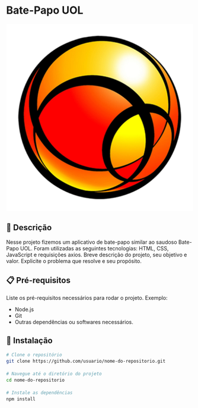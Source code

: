 # Bate-Papo UOL

![Logo do Projeto](https://github.com/fabianorsdantas/Bate_Papo_UOL/blob/main/img/logo.png)

## 📖 Descrição
Nesse projeto fizemos um aplicativo de bate-papo similar ao saudoso Bate-Papo UOL. Foram utilizadas as seguintes tecnologias: HTML, CSS, JavaScript e requisições axios.
Breve descrição do projeto, seu objetivo e valor. Explicite o problema que resolve e seu propósito.

## 📋 Pré-requisitos
Liste os pré-requisitos necessários para rodar o projeto. Exemplo:
- Node.js
- Git
- Outras dependências ou softwares necessários.

## 🚀 Instalação
```bash
# Clone o repositório
git clone https://github.com/usuario/nome-do-repositorio.git

# Navegue até o diretório do projeto
cd nome-do-repositorio

# Instale as dependências
npm install

